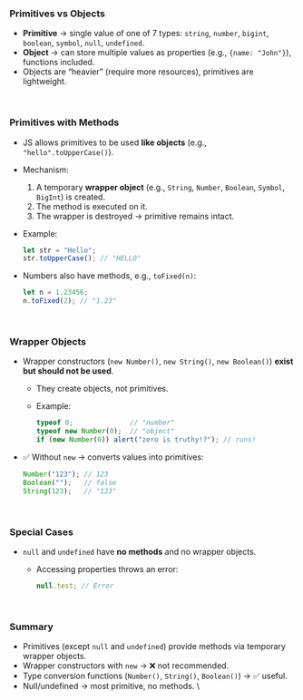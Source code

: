 
### **Primitives vs Objects**

* **Primitive** → single value of one of 7 types: `string`, `number`, `bigint`, `boolean`, `symbol`, `null`, `undefined`.
* **Object** → can store multiple values as properties (e.g., `{name: "John"}`), functions included.
* Objects are “heavier” (require more resources), primitives are lightweight.

<br>

### **Primitives with Methods**

* JS allows primitives to be used **like objects** (e.g., `"hello".toUpperCase()`).
* Mechanism:

  1. A temporary **wrapper object** (e.g., `String`, `Number`, `Boolean`, `Symbol`, `BigInt`) is created.
  2. The method is executed on it.
  3. The wrapper is destroyed → primitive remains intact.
* Example:

  ```js
  let str = "Hello";
  str.toUpperCase(); // "HELLO"
  ```
* Numbers also have methods, e.g., `toFixed(n)`:

  ```js
  let n = 1.23456;
  n.toFixed(2); // "1.23"
  ```

<br>

### **Wrapper Objects**

* Wrapper constructors (`new Number()`, `new String()`, `new Boolean()`) **exist but should not be used**.

  * They create objects, not primitives.
  * Example:

    ```js
    typeof 0;              // "number"
    typeof new Number(0);  // "object"
    if (new Number(0)) alert("zero is truthy!?"); // runs!
    ```
* ✅ Without `new` → converts values into primitives:

  ```js
  Number("123"); // 123
  Boolean("");   // false
  String(123);   // "123"
  ```

<br>

### **Special Cases**

* `null` and `undefined` have **no methods** and no wrapper objects.

  * Accessing properties throws an error:

    ```js
    null.test; // Error
    ```

<br>

### **Summary**

* Primitives (except `null` and `undefined`) provide methods via temporary wrapper objects.
* Wrapper constructors with `new` → ❌ not recommended.
* Type conversion functions (`Number()`, `String()`, `Boolean()`) → ✅ useful.
* Null/undefined → most primitive, no methods.
\